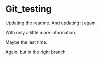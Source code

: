 # Git_testing

Updating the readme. And updating it again.

With only a little more information.

Maybe the last time.

Again, but in the right branch